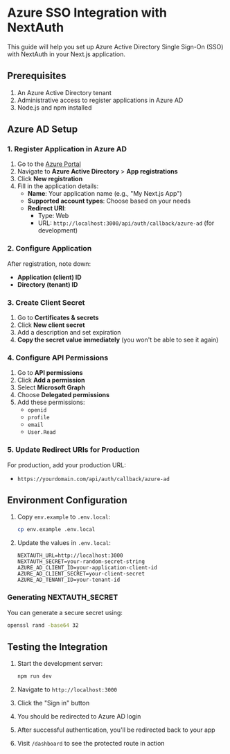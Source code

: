# Azure SSO Integration with NextAuth

This guide will help you set up Azure Active Directory Single Sign-On (SSO) with NextAuth in your Next.js application.

## Prerequisites

1. An Azure Active Directory tenant
2. Administrative access to register applications in Azure AD
3. Node.js and npm installed

## Azure AD Setup

### 1. Register Application in Azure AD

1. Go to the [Azure Portal](https://portal.azure.com)
2. Navigate to **Azure Active Directory** > **App registrations**
3. Click **New registration**
4. Fill in the application details:
   - **Name**: Your application name (e.g., "My Next.js App")
   - **Supported account types**: Choose based on your needs
   - **Redirect URI**: 
     - Type: Web
     - URL: `http://localhost:3000/api/auth/callback/azure-ad` (for development)

### 2. Configure Application

After registration, note down:
- **Application (client) ID**
- **Directory (tenant) ID**

### 3. Create Client Secret

1. Go to **Certificates & secrets**
2. Click **New client secret**
3. Add a description and set expiration
4. **Copy the secret value immediately** (you won't be able to see it again)

### 4. Configure API Permissions

1. Go to **API permissions**
2. Click **Add a permission**
3. Select **Microsoft Graph**
4. Choose **Delegated permissions**
5. Add these permissions:
   - `openid`
   - `profile`
   - `email`
   - `User.Read`

### 5. Update Redirect URIs for Production

For production, add your production URL:
- `https://yourdomain.com/api/auth/callback/azure-ad`

## Environment Configuration

1. Copy `env.example` to `.env.local`:
   ```bash
   cp env.example .env.local
   ```

2. Update the values in `.env.local`:
   ```env
   NEXTAUTH_URL=http://localhost:3000
   NEXTAUTH_SECRET=your-random-secret-string
   AZURE_AD_CLIENT_ID=your-application-client-id
   AZURE_AD_CLIENT_SECRET=your-client-secret
   AZURE_AD_TENANT_ID=your-tenant-id
   ```

### Generating NEXTAUTH_SECRET

You can generate a secure secret using:
```bash
openssl rand -base64 32
```

## Testing the Integration

1. Start the development server:
   ```bash
   npm run dev
   ```

2. Navigate to `http://localhost:3000`
3. Click the "Sign in" button
4. You should be redirected to Azure AD login
5. After successful authentication, you'll be redirected back to your app
6. Visit `/dashboard` to see the protected route in action 